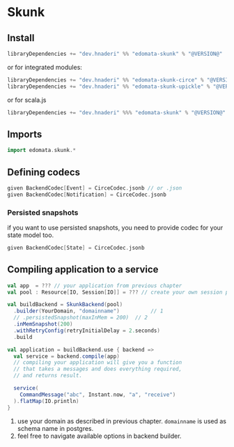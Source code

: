 # Skunk

## Install 

```scala
libraryDependencies += "dev.hnaderi" %% "edomata-skunk" % "@VERSION@"
```

or for integrated modules:
```scala
libraryDependencies += "dev.hnaderi" %% "edomata-skunk-circe" % "@VERSION@"
libraryDependencies += "dev.hnaderi" %% "edomata-skunk-upickle" % "@VERSION@"
```

or for scala.js
```scala
libraryDependencies += "dev.hnaderi" %%% "edomata-skunk" % "@VERSION@"
```

## Imports
```scala
import edomata.skunk.*
```

## Defining codecs

```scala
given BackendCodec[Event] = CirceCodec.jsonb // or .json
given BackendCodec[Notification] = CirceCodec.jsonb
```  

### Persisted snapshots
if you want to use persisted snapshots, you need to provide codec for your state model too.
```scala
given BackendCodec[State] = CirceCodec.jsonb 
```  

## Compiling application to a service
```scala
val app  = ??? // your application from previous chapter
val pool : Resource[IO, Session[IO]] = ??? // create your own session pool

val buildBackend = SkunkBackend(pool)
  .builder(YourDomain, "domainname")          // 1
  // .persistedSnapshot(maxInMem = 200)  // 2
  .inMemSnapshot(200)
  .withRetryConfig(retryInitialDelay = 2.seconds)
  .build

val application = buildBackend.use { backend =>
  val service = backend.compile(app)
  // compiling your application will give you a function
  // that takes a messages and does everything required,
  // and returns result.

  service(
    CommandMessage("abc", Instant.now, "a", "receive")
  ).flatMap(IO.println)
}
```

1. use your domain as described in previous chapter. `domainname` is used as schema name in postgres.
2. feel free to navigate available options in backend builder.
